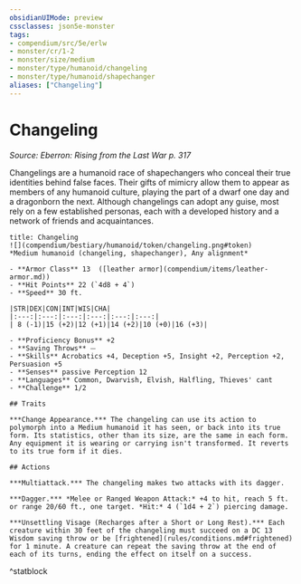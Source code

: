 ```yaml
---
obsidianUIMode: preview
cssclasses: json5e-monster
tags:
- compendium/src/5e/erlw
- monster/cr/1-2
- monster/size/medium
- monster/type/humanoid/changeling
- monster/type/humanoid/shapechanger
aliases: ["Changeling"]
---
```

# Changeling
*Source: Eberron: Rising from the Last War p. 317*  

Changelings are a humanoid race of shapechangers who conceal their true identities behind false faces. Their gifts of mimicry allow them to appear as members of any humanoid culture, playing the part of a dwarf one day and a dragonborn the next. Although changelings can adopt any guise, most rely on a few established personas, each with a developed history and a network of friends and acquaintances.

```ad-statblock
title: Changeling
![](compendium/bestiary/humanoid/token/changeling.png#token)
*Medium humanoid (changeling, shapechanger), Any alignment*

- **Armor Class** 13  ([leather armor](compendium/items/leather-armor.md))
- **Hit Points** 22 (`4d8 + 4`)
- **Speed** 30 ft.

|STR|DEX|CON|INT|WIS|CHA|
|:---:|:---:|:---:|:---:|:---:|:---:|
| 8 (-1)|15 (+2)|12 (+1)|14 (+2)|10 (+0)|16 (+3)|

- **Proficiency Bonus** +2
- **Saving Throws** ⏤
- **Skills** Acrobatics +4, Deception +5, Insight +2, Perception +2, Persuasion +5
- **Senses** passive Perception 12
- **Languages** Common, Dwarvish, Elvish, Halfling, Thieves' cant
- **Challenge** 1/2

## Traits

***Change Appearance.*** The changeling can use its action to polymorph into a Medium humanoid it has seen, or back into its true form. Its statistics, other than its size, are the same in each form. Any equipment it is wearing or carrying isn't transformed. It reverts to its true form if it dies.

## Actions

***Multiattack.*** The changeling makes two attacks with its dagger.

***Dagger.*** *Melee or Ranged Weapon Attack:* +4 to hit, reach 5 ft. or range 20/60 ft., one target. *Hit:* 4 (`1d4 + 2`) piercing damage.

***Unsettling Visage (Recharges after a Short or Long Rest).*** Each creature within 30 feet of the changeling must succeed on a DC 13 Wisdom saving throw or be [frightened](rules/conditions.md#frightened) for 1 minute. A creature can repeat the saving throw at the end of each of its turns, ending the effect on itself on a success.
```
^statblock